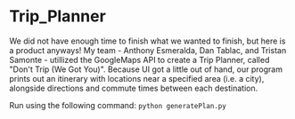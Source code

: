 # Trip_Planner

We did not have enough time to finish what we wanted to finish, but here is a product anyways!
My team - Anthony Esmeralda, Dan Tablac, and Tristan Samonte - utillized the GoogleMaps API
to create a Trip Planner, called "Don't Trip (We Got You)". Because UI got a little out of hand,
our program prints out an itinerary with locations near a specified area (i.e. a city), alongside
directions and commute times between each destination.

Run using the following command:
`python generatePlan.py`